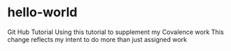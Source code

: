 # hello-world
Git Hub Tutorial
Using this tutorial to supplement my Covalence work
This change reflects my intent to do more than just assigned work

